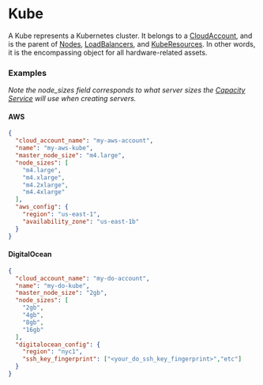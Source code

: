 # Kube

A Kube represents a Kubernetes cluster. It belongs to a
[CloudAccount](cloud_account.md), and is the parent of
[Nodes](node.md), [LoadBalancers](load_balancer.md), and
[KubeResources](kube_resource.md).
In other words, it is the encompassing object for all hardware-related assets.

### Examples

_Note the node_sizes field corresponds to what server sizes the
[Capacity Service](capacity_service.md) will use when creating servers._

#### AWS

```json
{
  "cloud_account_name": "my-aws-account",
  "name": "my-aws-kube",
  "master_node_size": "m4.large",
  "node_sizes": [
    "m4.large",
    "m4.xlarge",
    "m4.2xlarge",
    "m4.4xlarge"
  ],
  "aws_config": {
    "region": "us-east-1",
    "availability_zone": "us-east-1b"
  }
}
```

#### DigitalOcean

```json
{
  "cloud_account_name": "my-do-account",
  "name": "my-do-kube",
  "master_node_size": "2gb",
  "node_sizes": [
    "2gb",
    "4gb",
    "8gb",
    "16gb"
  ],
  "digitalocean_config": {
    "region": "nyc1",
    "ssh_key_fingerprint": ["<your_do_ssh_key_fingerprint>","etc"]
  }
}
```
